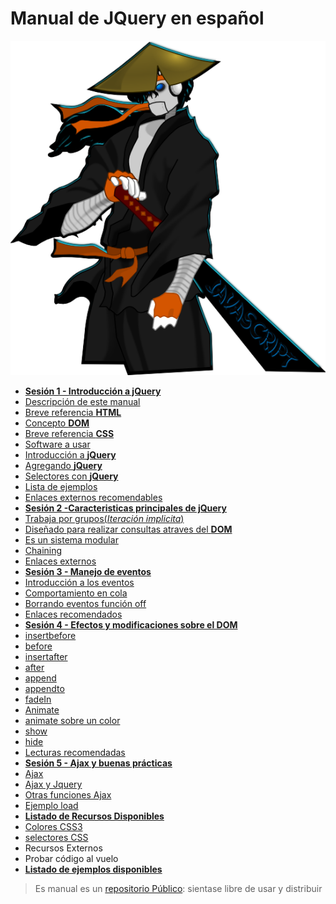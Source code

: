 # Manual de JQuery en español

<div id="chacoSamurai"><img src="img/samurai_javascript.png" alt="el chaco samurai javascript" /></div>

 - [**Sesión 1 - Introducción a jQuery**](./sesion01/index.html)
  - [Descripción de este manual]()
  - [Breve referencia <strong>HTML</strong>]()
  - [Concepto <strong>DOM</strong>]()
  - [Breve referencia <strong>CSS</strong>]()
  - [Software a usar]()
  - [Introducción a <strong>jQuery</strong>]()
  - [Agregando <strong>jQuery</strong>]()
  - [Selectores con <strong>jQuery</strong>]()
  - [Lista de ejemplos]()
  - [Enlaces externos recomendables]()
 - [**Sesión 2 -Caracteristicas principales de jQuery**](./sesion02/index.html)
  - [Trabaja por grupos(<em>Iteración implicita</em>)]()
  - [Diseñado para realizar consultas atraves del <strong>DOM</strong>]()
  - [Es un sistema modular]()
  - [Chaining]()
  - [Enlaces externos]()
 - [**Sesión 3 - Manejo de eventos**](./sesion03/index.html)
  - [Introducción a los eventos]()
  - [Comportamiento en cola]()
  - [Borrando eventos función off]()
  - [Enlaces recomendados]()
 - [**Sesión 4 - Efectos y modificaciones sobre el DOM**](./sesion04/index.html)
  - [insertbefore]()
  - [before]()
  - [insertafter]()
  - [after]()
  - [append]()
  - [appendto]()
  - [fadeIn]()
  - [Animate]()
  - [animate sobre un color]()
  - [show]()
  - [hide]()
  - [Lecturas recomendadas]()
 - [**Sesión 5 - Ajax y buenas prácticas**](./sesion05/index.html)
  - [Ajax]()
  - [Ajax y Jquery]()
  - [Otras funciones Ajax]()
  - [Ejemplo load]()
 - [**Listado de Recursos Disponibles**](./recursos/index.html)
  - <a href="./recursos/colores-css3.html">Colores CSS3</a>
  - <a href="./recursos/selectores_css.html">selectores CSS</a>
  - Recursos Externos
  - Probar código al vuelo
 - [**Listado de ejemplos disponibles**](./ejemplos/index.html)

> Es manual es un [repositorio Público](https://github.com/mundoSICA/tutorial_hispano_jQuery/): sientase libre de usar y distribuir
